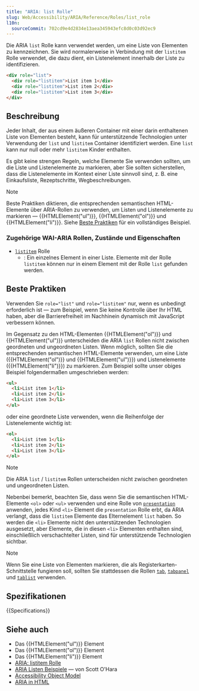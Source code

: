 ```yaml
---
title: "ARIA: list Rolle"
slug: Web/Accessibility/ARIA/Reference/Roles/list_role
l10n:
  sourceCommit: 702cd9e4d2834e13aea345943efc8d0c03d92ec9
---
```


Die ARIA `list` Rolle kann verwendet werden, um eine Liste von Elementen zu kennzeichnen. Sie wird normalerweise in Verbindung mit der `listitem` Rolle verwendet, die dazu dient, ein Listenelement innerhalb der Liste zu identifizieren.

```html
<div role="list">
  <div role="listitem">List item 1</div>
  <div role="listitem">List item 2</div>
  <div role="listitem">List item 3</div>
</div>
```

## Beschreibung

Jeder Inhalt, der aus einem äußeren Container mit einer darin enthaltenen Liste von Elementen besteht, kann für unterstützende Technologien unter Verwendung der `list` und `listitem` Container identifiziert werden. Eine `list` kann nur null oder mehr `listitem` Kinder enthalten.

Es gibt keine strengen Regeln, welche Elemente Sie verwenden sollten, um die Liste und Listenelemente zu markieren, aber Sie sollten sicherstellen, dass die Listenelemente im Kontext einer Liste sinnvoll sind, z. B. eine Einkaufsliste, Rezeptschritte, Wegbeschreibungen.

> [!NOTE]
> Beste Praktiken diktieren, die entsprechenden semantischen HTML-Elemente über ARIA-Rollen zu verwenden, um Listen und Listenelemente zu markieren — {{HTMLElement("ul")}}, {{HTMLElement("ol")}} und {{HTMLElement("li")}}. Siehe [Beste Praktiken](#beste_praktiken) für ein vollständiges Beispiel.

### Zugehörige WAI-ARIA Rollen, Zustände und Eigenschaften

- [`listitem`](/de/docs/Web/Accessibility/ARIA/Reference/Roles/listitem_role) Rolle
  - : Ein einzelnes Element in einer Liste. Elemente mit der Rolle `listitem` können nur in einem Element mit der Rolle `list` gefunden werden.

## Beste Praktiken

Verwenden Sie `role="list"` und `role="listitem"` nur, wenn es unbedingt erforderlich ist — zum Beispiel, wenn Sie keine Kontrolle über Ihr HTML haben, aber die Barrierefreiheit im Nachhinein dynamisch mit JavaScript verbessern können.

Im Gegensatz zu den HTML-Elementen {{HTMLElement("ol")}} und {{HTMLElement("ul")}} unterscheiden die ARIA `list` Rollen nicht zwischen geordneten und ungeordneten Listen. Wenn möglich, sollten Sie die entsprechenden semantischen HTML-Elemente verwenden, um eine Liste ({{HTMLElement("ol")}} und {{HTMLElement("ul")}}) und Listenelemente ({{HTMLElement("li")}}) zu markieren. Zum Beispiel sollte unser obiges Beispiel folgendermaßen umgeschrieben werden:

```html
<ul>
  <li>List item 1</li>
  <li>List item 2</li>
  <li>List item 3</li>
</ul>
```

oder eine geordnete Liste verwenden, wenn die Reihenfolge der Listenelemente wichtig ist:

```html
<ol>
  <li>List item 1</li>
  <li>List item 2</li>
  <li>List item 3</li>
</ol>
```

> [!NOTE]
> Die ARIA `list` / `listitem` Rollen unterscheiden nicht zwischen geordneten und ungeordneten Listen.

Nebenbei bemerkt, beachten Sie, dass wenn Sie die semantischen HTML-Elemente `<ol>` oder `<ul>` verwenden und eine Rolle von [`presentation`](/de/docs/Web/Accessibility/ARIA/Reference/Roles/presentation_role) anwenden, jedes Kind `<li>` Element die `presentation` Rolle erbt, da ARIA verlangt, dass die `listitem` Elemente das Elternelement `list` haben. So werden die `<li>` Elemente nicht den unterstützenden Technologien ausgesetzt, aber Elemente, die in diesen `<li>` Elementen enthalten sind, einschließlich verschachtelter Listen, sind für unterstützende Technologien sichtbar.

> [!NOTE]
> Wenn Sie eine Liste von Elementen markieren, die als Registerkarten-Schnittstelle fungieren soll, sollten Sie stattdessen die Rollen [`tab`](/de/docs/Web/Accessibility/ARIA/Reference/Roles/tab_role), [`tabpanel`](/de/docs/Web/Accessibility/ARIA/Reference/Roles/tabpanel_role) und [`tablist`](/de/docs/Web/Accessibility/ARIA/Reference/Roles/tablist_role) verwenden.

## Spezifikationen

{{Specifications}}

## Siehe auch

- Das {{HTMLElement("ul")}} Element
- Das {{HTMLElement("ol")}} Element
- Das {{HTMLElement("li")}} Element
- [ARIA: listitem Rolle](/de/docs/Web/Accessibility/ARIA/Reference/Roles/listitem_role)
- [ARIA Listen Beispiele](https://www.scottohara.me/blog/2018/05/26/aria-lists.html) — von Scott O'Hara
- [Accessibility Object Model](https://wicg.github.io/aom/spec/)
- [ARIA in HTML](https://w3c.github.io/html-aria/)
